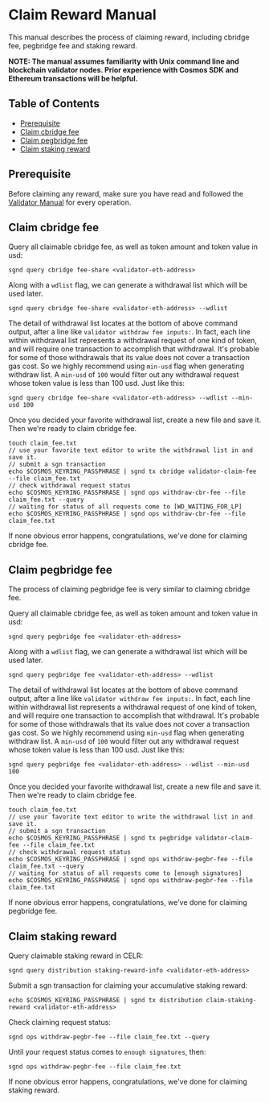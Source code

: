 # Claim Reward Manual

This manual describes the process of claiming reward, including cbridge fee, pegbridge fee and staking reward.

**NOTE: The manual assumes familiarity with Unix command line and blockchain validator nodes.
Prior experience with Cosmos SDK and Ethereum transactions will be helpful.**

## Table of Contents
- [Prerequisite](#prerequisite)
- [Claim cbridge fee](#claim-cbridge-fee)
- [Claim pegbridge fee](#claim-pegbridge-fee)
- [Claim staking reward](#claim-staking-reward)

## Prerequisite

Before claiming any reward, make sure you have read and followed the [Validator Manual](validator.md) for every operation.

## Claim cbridge fee

Query all claimable cbridge fee, as well as token amount and token value in usd:
```shell
sgnd query cbridge fee-share <validator-eth-address>
```

Along with a `wdlist` flag, we can generate a withdrawal list which will be used later.
```shell
sgnd query cbridge fee-share <validator-eth-address> --wdlist

```
The detail of withdrawal list locates at the bottom of above command output, after a line like `validator withdraw fee inputs:`. In fact, each line within withdrawal list represents a withdrawal request of one kind of token, and will require one transaction to accomplish that withdrawal. It's probable for some of those withdrawals that its value does not cover a transaction gas cost. So we highly recommend using `min-usd` flag when generating withdraw list. A `min-usd` of `100` would filter out any withdrawal request whose token value is less than 100 usd. Just like this:
```shell
sgnd query cbridge fee-share <validator-eth-address> --wdlist --min-usd 100
```

Once you decided your favorite withdrawal list, create a new file and save it. Then we're ready to claim cbridge fee.
```shell
touch claim_fee.txt
// use your favorite text editor to write the withdrawal list in and save it.
// submit a sgn transaction
echo $COSMOS_KEYRING_PASSPHRASE | sgnd tx cbridge validator-claim-fee --file claim_fee.txt
// check withdrawal request status
echo $COSMOS_KEYRING_PASSPHRASE | sgnd ops withdraw-cbr-fee --file claim_fee.txt --query
// waiting for status of all requests come to [WD_WAITING_FOR_LP]
echo $COSMOS_KEYRING_PASSPHRASE | sgnd ops withdraw-cbr-fee --file claim_fee.txt
```

If none obvious error happens, congratulations, we've done for claiming cbridge fee.


## Claim pegbridge fee

The process of claiming pegbridge fee is very similar to claiming cbridge fee.

Query all claimable cbridge fee, as well as token amount and token value in usd:
```shell
sgnd query pegbridge fee <validator-eth-address>
```

Along with a `wdlist` flag, we can generate a withdrawal list which will be used later.
```shell
sgnd query pegbridge fee <validator-eth-address> --wdlist

```
The detail of withdrawal list locates at the bottom of above command output, after a line like `validator withdraw fee inputs:`. In fact, each line within withdrawal list represents a withdrawal request of one kind of token, and will require one transaction to accomplish that withdrawal. It's probable for some of those withdrawals that its value does not cover a transaction gas cost. So we highly recommend using `min-usd` flag when generating withdraw list. A `min-usd` of `100` would filter out any withdrawal request whose token value is less than 100 usd. Just like this:
```shell
sgnd query pegbridge fee <validator-eth-address> --wdlist --min-usd 100
```

Once you decided your favorite withdrawal list, create a new file and save it. Then we're ready to claim cbridge fee.
```shell
touch claim_fee.txt
// use your favorite text editor to write the withdrawal list in and save it.
// submit a sgn transaction
echo $COSMOS_KEYRING_PASSPHRASE | sgnd tx pegbridge validator-claim-fee --file claim_fee.txt
// check withdrawal request status
echo $COSMOS_KEYRING_PASSPHRASE | sgnd ops withdraw-pegbr-fee --file claim_fee.txt --query
// waiting for status of all requests come to [enough signatures]
echo $COSMOS_KEYRING_PASSPHRASE | sgnd ops withdraw-pegbr-fee --file claim_fee.txt
```

If none obvious error happens, congratulations, we've done for claiming pegbridge fee.

## Claim staking reward

Query claimable staking reward in CELR:
```shell
sgnd query distribution staking-reward-info <validator-eth-address>
```

Submit a sgn transaction for claiming your accumulative staking reward:
```shell
echo $COSMOS_KEYRING_PASSPHRASE | sgnd tx distribution claim-staking-reward <validator-eth-address>
```

Check claiming request status:
```shell
sgnd ops withdraw-pegbr-fee --file claim_fee.txt --query
```

Until your request status comes to `enough signatures`, then:
```shell
sgnd ops withdraw-pegbr-fee --file claim_fee.txt
```

If none obvious error happens, congratulations, we've done for claiming staking reward.
